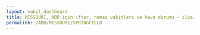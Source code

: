```yaml
---
layout: vakit_dashboard
title: MISSOURI, ABD için iftar, namaz vakitleri ve hava durumu - ilçe/eyalet seç
permalink: /ABD/MISSOURI/SPRINGFIELD
---
```


<script type="text/javascript">
  var GLOBAL_COUNTRY = 'ABD';
  var GLOBAL_CITY = 'MISSOURI';
  var GLOBAL_STATE = 'SPRINGFIELD';
  var lat = 72;
  var lon = 21;
</script>
